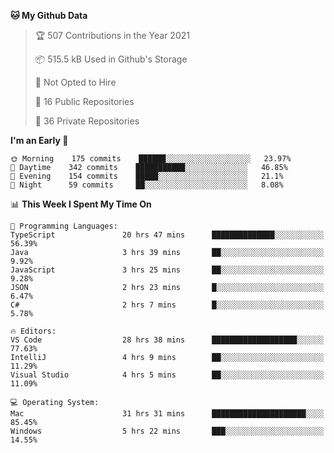 <!--START_SECTION:waka-->
**🐱 My Github Data** 

> 🏆 507 Contributions in the Year 2021
 > 
> 📦 515.5 kB Used in Github's Storage 
 > 
> 🚫 Not Opted to Hire
 > 
> 📜 16 Public Repositories 
 > 
> 🔑 36 Private Repositories  
 > 
**I'm an Early 🐤** 

```text
🌞 Morning    175 commits    ██████░░░░░░░░░░░░░░░░░░░   23.97% 
🌆 Daytime    342 commits    ███████████░░░░░░░░░░░░░░   46.85% 
🌃 Evening    154 commits    █████░░░░░░░░░░░░░░░░░░░░   21.1% 
🌙 Night      59 commits     ██░░░░░░░░░░░░░░░░░░░░░░░   8.08%

```


📊 **This Week I Spent My Time On** 

```text
💬 Programming Languages: 
TypeScript               20 hrs 47 mins      ██████████████░░░░░░░░░░░   56.39% 
Java                     3 hrs 39 mins       ██░░░░░░░░░░░░░░░░░░░░░░░   9.92% 
JavaScript               3 hrs 25 mins       ██░░░░░░░░░░░░░░░░░░░░░░░   9.28% 
JSON                     2 hrs 23 mins       █░░░░░░░░░░░░░░░░░░░░░░░░   6.47% 
C#                       2 hrs 7 mins        █░░░░░░░░░░░░░░░░░░░░░░░░   5.78%

🔥 Editors: 
VS Code                  28 hrs 38 mins      ███████████████████░░░░░░   77.63% 
IntelliJ                 4 hrs 9 mins        ██░░░░░░░░░░░░░░░░░░░░░░░   11.29% 
Visual Studio            4 hrs 5 mins        ██░░░░░░░░░░░░░░░░░░░░░░░   11.09%

💻 Operating System: 
Mac                      31 hrs 31 mins      █████████████████████░░░░   85.45% 
Windows                  5 hrs 22 mins       ███░░░░░░░░░░░░░░░░░░░░░░   14.55%

```


<!--END_SECTION:waka-->

